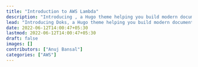 ```yaml
---
title: "Introduction to AWS Lambda"
description: "Introducing , a Hugo theme helping you build modern documentation websites that are secure, fast, and SEO-ready — by default."
lead: "Introducing Doks, a Hugo theme helping you build modern documentation websites that are secure, fast, and SEO-ready — by default."
date: 2022-06-12T14:00:47+05:30
lastmod: 2022-06-12T14:00:47+05:30
draft: false
images: []
contributors: ["Anuj Bansal"]
categories: ["AWS"]
---
```

